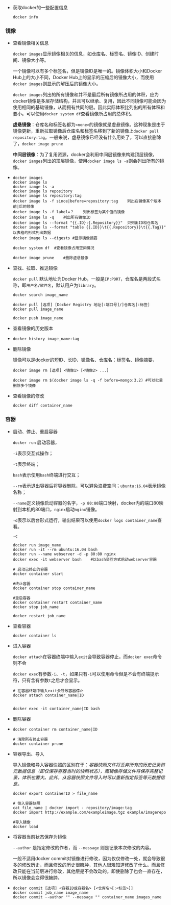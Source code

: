 - 获取docker的一些配置信息

  ```shell
  docker info	
  ```

### 镜像

- 查看镜像相关信息

     `docker images`显示镜像相关的信息，如仓库名、标签名、镜像ID、创建时间、镜像大小等。

     一个镜像可以有多个标签名，但是镜像ID是唯一的。镜像体积大小和Docker Hub上的大小不同，Docker Hub上的显示的压缩后的镜像大小，而使用`docker images`则显示的解压后的镜像大小。

     `docker images`列出的所有镜像和并不是最后所有镜像所占用的体积，应为docker镜像是多层存储结构，并且可以继承、复用，因此不同镜像可能会因为使用相同的基础镜像，从而拥有共同的层。因此实际体积比列出的所有体积和要小。可以使用`docker system df`查看镜像所占用的总体积。

     **虚悬镜像**：仓库名和标签名都为`<none>`的镜像就是虚悬镜像。这种现象是由于镜像更新，重新拉取镜像后仓库名和标签名移到了新的镜像上`docker pull repository:tag`。一般来说，虚悬镜像已经没有什么用处了，可以直接删除了，`docker image prune`

     **中间层镜像**：为了复用资源，docker会利用中间层镜像来构建顶层镜像，`docker iamges`列出的顶层镜像，使用`docker image ls -a`则会列出所有的镜像。

- ```shell
  docker images
  docker image ls
  docker iamge ls -a
  docker image ls repository
  docker image ls repository:tag
  docker image ls -f since|before=repository:tag	列出在镜像某个版本前|后的镜像
  docker image ls -f label=？	列出标签为某个值的镜像
  docker iamge ls -q	列出所有镜像ID
  docker image ls --format "{{.ID}:{.Repository}}"	只列出ID和仓库名
  docker image ls --format "table {{.ID}}\t{{.Repository}}\t{{.Tag}}"	以表格的形式列出数据
  docker image ls --digests #显示镜像摘要
  
  docker system df	#查看镜像占用空间情况
  
  docker image prune	#删除虚悬镜像
  ```

- 查找、拉取、推送镜像

     `docker pull` 默认地址为Docker Hub，一般是`IP:PORT`，仓库名是两段式名称，即`用户名/软件名`，默认用户为`library`。

     ```shell
     docker search image_name
     
     docker pull [选项] [Docker Registry 地址[:端口号]/]仓库名[:标签]
     docker pull image_name
     
     docker push image_name
     ```

- 查看镜像的历史版本

- ```shell
  docker history image_name:tag
  ```

- 删除镜像

  镜像可以是docker的短ID、长ID、镜像名、仓库名：标签名、镜像摘要，

  ```shell
  docker image rm [选项] <镜像1> [<镜像2> ...]
  
  docker image rm $(docker image ls -q -f before=mongo:3.2) #可以批量删除多个镜像
  ```

- 查看镜像的修改

  ```shell
  docker diff container_name
  ```

### 容器

- 启动、停止、重启容器

  `docker run` 启动容器，

  `-i`表示交互式操作；

  `-t`表示终端；

  `bash`表示使用`bash`终端进行交互；

  `--rm`表示退出容器后将容器删除，可以避免浪费空间；`ubuntu:16.04`表示镜像名称；

  `--name`定义镜像启动容器的名字，`-p 80:80`端口映射，docker内的端口80映射到本机的80端口，`nginx`启动`nginx`镜像。

  `-d`表示以后台形式运行，输出结果可以使用`docker logs container_name`查看。

  `-c`

  ```shell
  docker run image_name
  docker run -it --rm ubuntu:16.04 bash
  docker run --name webserver -d -p 80:80 nginx
  docker exec -it webserver bash	#以bash交互方式启动webserver容器
  
  # 启动已终止的容器
  docker container start
  
  #终止容器
  docker container stop container_name
  
  #重启容器
  docker container restart container_name
  docker stop job_name
  
  docker restart job_name
  ```

- 查看容器

  ```shell
  docker container ls
  ```

- 进入容器

  `docker attach`在容器终端中输入`exit`会导致容器停止，而`docker exec`命令则不会

  `docker exec`有参数`-i`、`-t`，如果只有`-i`可以使用命令但是不会有终端提示符，只有含有参数`t`之后才会显示。

  ```shell
  # 在容器终端中输入exit会导致容器停止
  docker attach container_name|ID
  
  
  docker exec -it container_name|ID bash
  
  ```

- 删除容器

- ```shell
  docker container rm container_name|ID
  
  # 清除所有终止容器
  docker container prune
  ```

- 容器导出、导入

  导入镜像和导入容器快照的区别在于：*容器快照文件将丢弃所有的历史记录和元数据信息（即仅保存容器当时的快照状态），而镜像存储文件将保存完整记录，体积也要大。此外，从容器快照文件导入时可以重新指定标签等元数据信息。*

  ```shell
  docker export containerID > file_name
  
  # 倒入容器快照
  cat file_name | docker import - repository/image:tag
  docker import http://example.com/exampleimage.tgz example/imagerepo
  
  #导入镜像
  docker load 
  ```

- 将容器当前状态保存为镜像

  `--author` 是指定修改的作者，而 `--message` 则是记录本次修改的内容。

  一般不适用docker commit对镜像进行修改，因为仅仅修改一处，就会导致很多的修改历史，而且修改的历史很臃肿，其他人很难知道修改了什么。而且修改只能在当前层进行修改，其他层是不会改动的。即使删除了也会一直存在，所以镜像会变得很臃肿。

- ```shell
  docker commit [选项] <容器ID或容器名> [<仓库名>[:<标签>]]
  docker commit job_name image_name
  docker commit --author "" --message "" container_name images_name
  ```
